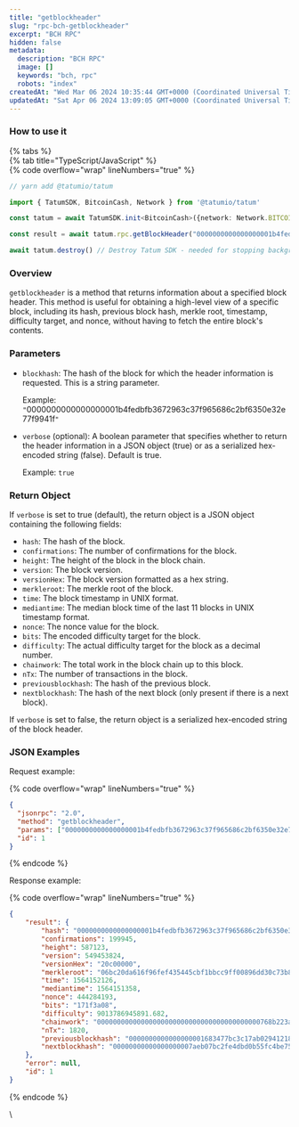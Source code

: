 ```yaml
---
title: "getblockheader"
slug: "rpc-bch-getblockheader"
excerpt: "BCH RPC"
hidden: false
metadata: 
  description: "BCH RPC"
  image: []
  keywords: "bch, rpc"
  robots: "index"
createdAt: "Wed Mar 06 2024 10:35:44 GMT+0000 (Coordinated Universal Time)"
updatedAt: "Sat Apr 06 2024 13:09:05 GMT+0000 (Coordinated Universal Time)"
---
```




### How to use it

{% tabs %}  
{% tab title="TypeScript/JavaScript" %}  
{% code overflow="wrap" lineNumbers="true" %}

```typescript
// yarn add @tatumio/tatum

import { TatumSDK, BitcoinCash, Network } from '@tatumio/tatum'

const tatum = await TatumSDK.init<BitcoinCash>({network: Network.BITCOIN_CASH})

const result = await tatum.rpc.getBlockHeader("0000000000000000001b4fedbfb3672963c37f965686c2bf6350e32e77f9941f", true)

await tatum.destroy() // Destroy Tatum SDK - needed for stopping background jobs
```



### Overview

`getblockheader` is a method that returns information about a specified block header. This method is useful for obtaining a high-level view of a specific block, including its hash, previous block hash, merkle root, timestamp, difficulty target, and nonce, without having to fetch the entire block's contents.

### Parameters

- `blockhash`: The hash of the block for which the header information is requested. This is a string parameter.

  Example: `"`0000000000000000001b4fedbfb3672963c37f965686c2bf6350e32e77f9941f`"`
- `verbose` (optional): A boolean parameter that specifies whether to return the header information in a JSON object (true) or as a serialized hex-encoded string (false). Default is true.

  Example: `true`

### Return Object

If `verbose` is set to true (default), the return object is a JSON object containing the following fields:

- `hash`: The hash of the block.
- `confirmations`: The number of confirmations for the block.
- `height`: The height of the block in the block chain.
- `version`: The block version.
- `versionHex`: The block version formatted as a hex string.
- `merkleroot`: The merkle root of the block.
- `time`: The block timestamp in UNIX format.
- `mediantime`: The median block time of the last 11 blocks in UNIX timestamp format.
- `nonce`: The nonce value for the block.
- `bits`: The encoded difficulty target for the block.
- `difficulty`: The actual difficulty target for the block as a decimal number.
- `chainwork`: The total work in the block chain up to this block.
- `nTx`: The number of transactions in the block.
- `previousblockhash`: The hash of the previous block.
- `nextblockhash`: The hash of the next block (only present if there is a next block).

If `verbose` is set to false, the return object is a serialized hex-encoded string of the block header.

### JSON Examples

Request example:

{% code overflow="wrap" lineNumbers="true" %}

```json
{
  "jsonrpc": "2.0",
  "method": "getblockheader",
  "params": ["0000000000000000001b4fedbfb3672963c37f965686c2bf6350e32e77f9941f", true],
  "id": 1
}
```

{% endcode %}

Response example:

{% code overflow="wrap" lineNumbers="true" %}

```json
{
    "result": {
        "hash": "0000000000000000001b4fedbfb3672963c37f965686c2bf6350e32e77f9941f",
        "confirmations": 199945,
        "height": 587123,
        "version": 549453824,
        "versionHex": "20c00000",
        "merkleroot": "06bc20da616f96fef435445cbf1bbcc9ff00896dd30c73b875aed7e06902666d",
        "time": 1564152126,
        "mediantime": 1564151358,
        "nonce": 444284193,
        "bits": "171f3a08",
        "difficulty": 9013786945891.682,
        "chainwork": "00000000000000000000000000000000000000000768b223a5622f8f0f1ac0a0",
        "nTx": 1820,
        "previousblockhash": "0000000000000000001683477bc3c17ab029412183952cb4a37f49968e16e6a8",
        "nextblockhash": "00000000000000000007aeb07bc2fe4dbd0b55fc4be751050589b59fe95352fc"
    },
    "error": null,
    "id": 1
}
```

{% endcode %}

\\
